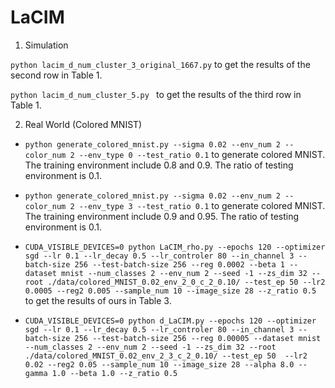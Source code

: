 # LaCIM

1. Simulation
 
 `python lacim_d_num_cluster_3_original_1667.py` to get the results of the second row in Table 1.
 
 `python lacim_d_num_cluster_5.py ` to get the results of the third row in Table 1.

2. Real World (Colored MNIST)

- `python generate_colored_mnist.py --sigma 0.02 --env_num 2 --color_num 2 --env_type 0 --test_ratio 0.1` to generate colored MNIST. The training environment include 0.8 and 0.9. The ratio of testing environment is 0.1.
- `python generate_colored_mnist.py --sigma 0.02 --env_num 2 --color_num 2 --env_type 3 --test_ratio 0.1` to generate colored MNIST. The training environment include 0.9 and 0.95. The ratio of testing environment is 0.1.

- `CUDA_VISIBLE_DEVICES=0 python LaCIM_rho.py --epochs 120 --optimizer sgd --lr 0.1 --lr_decay 0.5 --lr_controler 80 --in_channel 3 --batch-size 256 --test-batch-size 256 --reg 0.0002 --beta 1 --dataset mnist --num_classes 2 --env_num 2 --seed -1 --zs_dim 32 --root ./data/colored_MNIST_0.02_env_2_0_c_2_0.10/ --test_ep 50 --lr2 0.0005 --reg2 0.005 --sample_num 10 --image_size 28 --z_ratio 0.5` to get the results of ours in Table 3.

- `CUDA_VISIBLE_DEVICES=0 python d_LaCIM.py --epochs 120 --optimizer sgd --lr 0.1 --lr_decay 0.5 --lr_controler 80 --in_channel 3 --batch-size 256 --test-batch-size 256 --reg 0.00005 --dataset mnist --num_classes 2 --env_num 2 --seed -1 --zs_dim 32 --root ./data/colored_MNIST_0.02_env_2_3_c_2_0.10/ --test_ep 50  --lr2 0.02 --reg2 0.05 --sample_num 10 --image_size 28 --alpha 8.0 --gamma 1.0 --beta 1.0 --z_ratio 0.5` 

